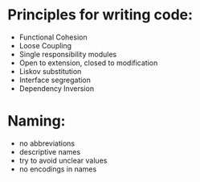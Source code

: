 # Principles for writing code:
- Functional Cohesion
- Loose Coupling
- Single responsibility modules
- Open to extension, closed to modification
- Liskov substitution
- Interface segregation
- Dependency Inversion

# Naming:
- no abbreviations
- descriptive names
- try to avoid unclear values
- no encodings in names